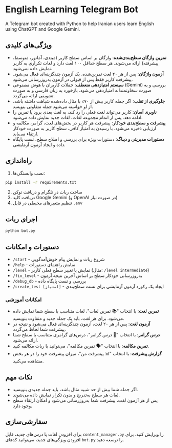 # English Learning Telegram Bot

A Telegram bot created with Python to help Iranian users learn English using ChatGPT and Google Gemini.

## ویژگی‌های کلیدی

- **تمرین واژگان سطح‌بندی‌شده**: واژگان بر اساس سطح کاربر (مبتدی، آماتور، متوسط، پیشرفته) ارائه می‌شوند. هر سطح حداقل ۱۰۰ لغت دارد و لغات تکراری به کاربر نمایش داده نمی‌شود.
- **آزمون واژگان**: پس از هر ۲۰ لغت تمرین‌شده، یک آزمون چندگزینه‌ای فعال می‌شود. پیشرفت کاربر فقط پس از قبولی در آزمون به‌روزرسانی می‌شود.
- **سیستم امتیازدهی منعطف**: جملات کاربران با هوش مصنوعی (Gemini) بررسی و به صورت سخاوتمندانه امتیازدهی می‌شود. بازخورد به زبان فارسی و به صورت تشویقی ارائه می‌گردد.
- **جلوگیری از تقلب**: اگر جمله کاربر بیش از ۷۰٪ با مثال داده‌شده شباهت داشته باشد، از او خواسته می‌شود جمله متفاوتی بنویسد.
- **ناوبری آسان**: کاربر می‌تواند لغت فعلی را رد کند، به لغت بعدی برود یا تمرین را ادامه دهد. پس از اتمام مجموعه لغات، لغات جدید نمایش داده می‌شود.
- **پیشرفت و سطح‌بندی خودکار**: پیشرفت هر کاربر در بخش‌های لغت، گرامر، مکالمه و ارزیابی ذخیره می‌شود. با رسیدن به امتیاز کافی، سطح کاربر به صورت خودکار ارتقاء می‌یابد.
- **دستورات مدیریتی و دیباگ**: دستورات ویژه برای بررسی و اصلاح سطح، تست پایگاه داده و ایجاد آزمون آزمایشی.

## راه‌اندازی

1. نصب وابستگی‌ها:
```bash
pip install -r requirements.txt
```

2. ساخت ربات در تلگرام و دریافت توکن
3. دریافت کلید Google Gemini (و OpenAI در صورت نیاز)
4. تنظیم متغیرهای محیطی در فایل `.env`

## اجرای ربات

```bash
python bot.py
```

## دستورات و امکانات

- `/start` - شروع ربات و نمایش پیام خوش‌آمدگویی
- `/help` - نمایش راهنمای دستورات
- `/level` - نمایش یا تغییر سطح فعلی کاربر (مثال: `/level intermediate`)
- `/fix_level` - به‌روزرسانی خودکار سطح بر اساس آخرین نتیجه آزمون
- `/debug_db` - بررسی و تست پایگاه داده
- `/create_test [امتیاز]` - ایجاد یک رکورد آزمون آزمایشی برای تست سطح‌بندی

### امکانات آموزشی

- **تمرین لغت**: با انتخاب "📚 تمرین لغات"، لغات متناسب با سطح شما نمایش داده می‌شود. برای هر لغت، باید یک جمله جدید و متفاوت بنویسید.
- **آزمون لغت**: پس از هر ۲۰ لغت، آزمون چندگزینه‌ای فعال می‌شود و نتیجه در پیشرفت شما لحاظ می‌گردد.
- **درس گرامر**: با انتخاب "📝 درس گرامر"، درس‌های گرامری متناسب با سطح شما ارائه می‌شود.
- **تمرین مکالمه**: با انتخاب "🗣️ تمرین مکالمه"، می‌توانید با ربات مکالمه کنید.
- **گزارش پیشرفت**: با انتخاب "📊 پیشرفت من"، میزان پیشرفت خود را در هر بخش مشاهده می‌کنید.

## نکات مهم

- اگر جمله شما بیش از حد شبیه مثال باشد، باید جمله جدیدی بنویسید.
- لغات هر سطح به‌تدریج و بدون تکرار نمایش داده می‌شوند.
- پس از هر آزمون لغت، پیشرفت شما به‌روزرسانی می‌شود و امکان ارتقاء سطح وجود دارد.

## سفارشی‌سازی

برای افزودن لغات یا درس‌های جدید، فایل `content_manager.py` را ویرایش کنید. برای افزودن ویژگی‌های جدید، می‌توانید کدهای `bot.py` را توسعه دهید. 
